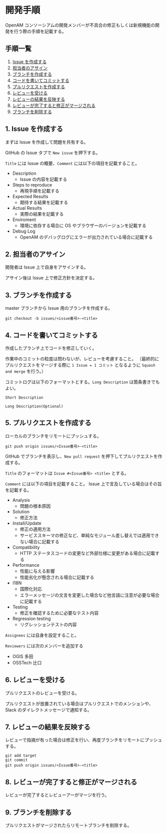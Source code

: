 # 開発手順

OpenAM コンソーシアムの開発メンバーが不具合の修正もしくは新規機能の開発を行う際の手順を記載する。

## 手順一覧

1. [Issue を作成する](#1-issue-を作成する)
2. [担当者のアサイン](#2-担当者のアサイン)
3. [ブランチを作成する](#3-ブランチを作成する)
4. [コードを書いてコミットする](#4-コードを書いてコミットする)
5. [プルリクエストを作成する](#5-プルリクエストを作成する)
6. [レビューを受ける](#6-レビューを受ける)
7. [レビューの結果を反映する](#7-レビューの結果を反映する)
8. [レビューが完了すると修正がマージされる](#8-レビューが完了すると修正がマージされる)
9. [ブランチを削除する](#9-ブランチを削除する)

## 1. Issue を作成する

まずは Issue を作成して問題を共有する。

GitHub の Issue タブで `New issue` を押下する。

`Title` には Issue の概要、`Comment` には以下の項目を記載すること。

 * Description
   * Issue の内容を記載する
 * Steps to reproduce
   * 再現手順を記載する
 * Expected Results
   * 期待する結果を記載する
 * Actual Results
   * 実際の結果を記載する
 * Enviroment
   * 環境に依存する場合に OS やブラウザーのバージョンを記載する
 * Debug Log
   * OpenAM のデバッグログにエラーが出力されている場合に記載する

## 2. 担当者のアサイン

開発者は Issue 上で自身をアサインする。

アサイン後は Issue 上で修正方針を決定する。

## 3. ブランチを作成する

master ブランチから Issue 用のブランチを作成する。

```
git checkout -b issues/<issue番号>-<title>
```

## 4. コードを書いてコミットする

作成したブランチ上でコードを修正していく。

作業中のコミットの粒度は問わないが、レビューを考慮すること。
（最終的にプルリクエストをマージする際に `1 Issue = 1 コミット` となるように `Squash and merge` を行う。）

コミットログは以下のフォーマットとする。`Long Description` は箇条書きでもよい。

```
Short Description

Long Description(Optional)
```

## 5. プルリクエストを作成する

ローカルのブランチをリモートにプッシュする。

```
git push origin issues/<Issue番号>-<title>
```

GitHub でブランチを表示し、`New pull request` を押下してプルリクエストを作成する。

`Title` のフォーマットは `Issue #<Issue番号> <title>` とする。

`Comment` には以下の項目を記載すること。
Issue 上で言及している場合はその旨を記載する。

 * Analysis
   * 問題の根本原因
 * Solution
   * 修正方法
 * Install/Update
   * 修正の適用方法
   * サービススキーマの修正など、単純なモジュール差し替えでは適用できない場合に記載する
 * Compatibility
   * HTTP ステータスコードの変更など外部仕様に変更がある場合に記載する
 * Performance
   * 性能に与える影響
   * 性能劣化が懸念される場合に記載する
 * I18N
   * 国際化対応
   * エラーメッセージの文言を変更した場合など他言語に注意が必要な場合に記載する
 * Testing
   * 修正を確認するために必要なテスト内容
 * Regression testing
   * リグレッションテストの内容

`Assignees` には自身を設定すること。

`Reviewers` には次のメンバーを追加する

 * OGIS 多田
 * OSSTech 辻口

## 6. レビューを受ける

プルリクエストのレビューを受ける。

プルリクエストが放置されている場合はプルリクエストでのメンションや、Slack のダイレクトメッセージで通知する。

## 7. レビューの結果を反映する

レビューで指摘が有った場合は修正を行い、再度ブランチをリモートにプッシュする。

```
git add target
git commit
git push origin issues/<Issue番号>-<title>
```

## 8. レビューが完了すると修正がマージされる

レビューが完了するとレビューアーがマージを行う。

## 9. ブランチを削除する

プルリクエストがマージされたらリモートブランチを削除する。


